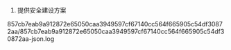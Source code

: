 1. 提供安全建设方案

857cb7eab9a912872e65050caa3949597cf67140cc564f665905c54df30872aa/857cb7eab9a912872e65050caa3949597cf67140cc564f665905c54df30872aa-json.log